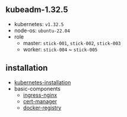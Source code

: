 ## kubeadm-1.32.5
* kubernetes: `v1.32.5`
* node-os: `ubuntu-22.04`
* role
  + master: `stick-001`, `stick-002`, `stick-003`
  + worker: `stick-004` ~ `stick-005`

## installation
* [kubernetes-installation](installation.md)
* basic-components
  + [ingress-nginx](basic-components/ingress-nginx.md)
  + [cert-manager](basic-components/cert-manager.md)
  + [docker-registry](basic-components/docker-registry.md)
 